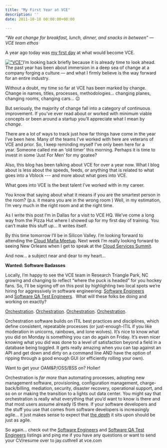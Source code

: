 ```yaml
---
title: "My First Year at VCE"
description: ''
date: 2011-10-18 00:00:00+00:00

---
```


*“We eat change for breakfast, lunch, dinner, and snacks in between” — VCE team ethos*

A year ago today was [my first day](https://fudge.org/archive/private-clouds-ahead/) at what would become VCE.

[!["VCE"](https://substack.com/static/4978baadb4fcd5feb808c8874b68358f/3684f/vce.png "\"VCE\"")](https://substackcdn.com/image/fetch/f_auto,q_auto:good,fl_progressive:steep/https%3A%2F%2Fsubstack.com%2Fstatic%2F4978baadb4fcd5feb808c8874b68358f%2F3684f%2Fvce.png)I’m looking back briefly because it is already time to look ahead. The past year has been about immersion in a deep sea of change at a company forging a culture — and what I firmly believe is the way forward for an entire industry.

Without a doubt, my time so far at VCE has been marked by change. Change in names, titles, processes, methodologies… changing planes, changing rooms, changing cars… :wink:

But seriously, the majority of change fall into a category of continuous improvement. If you’ve ever read about or worked with minimum viable concepts or been around a startup you’ll appreciate what I mean by *change*.

There are a lot of ways to track just how far things have come in the year I’ve been here. Many of the teams I’ve worked with here are veterans of VCE and prior. So, I keep reminding myself I’ve only been here for a year. Someone called me an ‘old timer’ this morning. Perhaps it is time to invest in some ‘Just For Men’ for my goatee?

Also, this blog has been talking about VCE for over a year now. What I blog about is less about the speeds, feeds, or anything that is related to what goes into a Vblock --- and more about what goes into VCE.

What goes into VCE is the best talent I’ve worked with in my career.

You know that saying about what it means if you are the smartest person in the room? (p.s. it means you are in the wrong room ) Well, in my estimation, I’m very much in the right room and at the right time.

As I write this post I’m in Dallas for a visit to VCE HQ. We’ve come a long way from the Pizza Hut where I showed up for my first day of training. You can’t make this stuff up… It writes itself.

By this time tomorrow I’ll be in Silicon Valley. I’m looking forward to attending the [Cloud Mafia Meetup](http://plancast.com/p/7679/cloud-mafia-meetup). Next week I’m really looking forward to seeing New Orleans when I get to speak at the [Cloud Services Summit](http://cloudsummit2011.com/).

And now… a subject near and dear to my heart…

**Wanted: Software Badasses**

Locally, I’m happy to see the VCE team in Research Triangle Park, NC growing and changing to reflect “where the puck is headed” for you hockey fans. So, I’ll be signing off on this post by highlighting two local spots we’re hiring for aggressively in software engineering: [Software Engineers](http://www.linkedin.com/jobs?viewJob=&jobId=1470398) and [Software QA Test Engineers](http://www.linkedin.com/jobs?viewJob=&jobId=2055889).  What will these folks be doing and working on exactly?

[Orchestration](http://chucksblog.emc.com/chucks_blog/2011/10/doing-more-with-less-vce-vblocks-and-uim-.html). [Orchestration](http://virtualgeek.typepad.com/virtual_geek/2011/10/chads-world-episode-9-is-live-heritage-auctions-vmaxe-isilon-lightning-and-more.html). [Orchestration](http://blogs.cisco.com/datacenter/vblock-accelerating-the-journey-to-private-cloud/). [Orchestration](http://virtualgeek.typepad.com/virtual_geek/2011/10/emc-unified-infrastructure-manager-uim-v30hello-world.html).

Orchestration software builds on ITIL best practices and disciplines, which define consistent, repeatable processes (or just-enough-ITIL if you like moderation in unicorns, rainbows, and lone wolves). It’s nice to know what you did on Monday is something you can do again on Friday. It’s even nicer knowing what you did was done to a level of satisfaction beyond a field in a database being toggled. It gets really amazing when you can tap against an API and get down and dirty on a command line AND have the option of ripping through a good enough GUI (or efficiently rolling your own).

Want to get your OAM&P/OSS/BSS on? Holler!

Orchestration is *far more* than automating processes, adopting new management software, provisioning, configuration management, charge-back/billing, mediation, security, disaster recovery, operational support, and so on or making the transition to a lights out data center. You might say that orchestration is really what everything that you’d want to know is there and that most users assume already IS there. If your software developers and the stuff you use that comes from software developers is increasingly agile… it just makes sense to expect that [the depth](https://plus.google.com/112218872649456413744/posts/dfydM2Cnepe) it sits upon should be just as agile.

So again… check out the [Software Engineers](http://www.linkedin.com/jobs?viewJob=&jobId=1470398) and [Software QA Test Engineers](http://www.linkedin.com/jobs?viewJob=&jobId=2055889) listings and ping me if you have any questions or want to send your CV/resume over to jay.cuthrell at vce.com

